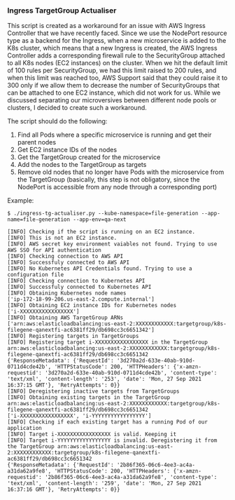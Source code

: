### Ingress TargetGroup Actualiser

This script is created as a workaround for an issue with AWS Ingress Controller that we have recently faced.
Since we use the NodePort resource type as a backend for the Ingress, when a new microservice is added to the K8s cluster, which means that a new Ingress is created, the AWS Ingress Controller adds a corresponding firewall rule to the SecurityGroup attached to all K8s nodes (EC2 instances) on the cluster.
When we hit the default limit of 100 rules per SecurityGroup, we had this limit raised to 200 rules, and when this limit was reached too, AWS Support said that they could raise it to 300 only if we allow them to decrease the number of SecurityGroups that can be attached to one EC2 instance, which did not work for us.
While we discussed separating our microversives between different node pools or clusters, I decided to create such a workaround.

The script should do the following:

1. Find all Pods where a specific microservice is running and get their parent nodes
2. Get EC2 instance IDs of the nodes
3. Get the TargetGroup created for the microservice
4. Add the nodes to the TargetGroup as targets
5. Remove old nodes that no longer have Pods with the microservice from the TargetGroup (basically, this step is not obligatory, since the NodePort is accessible from any node through a corresponding port)

Example:

```
$ ./ingress-tg-actualiser.py --kube-namespace=file-generation --app-name=file-generation --app-env=qa-next

[INFO] Checking if the script is running on an EC2 instance.
[INFO] This is not an EC2 instance.
[INFO] AWS secret key environment vaiables not found. Trying to use AWS SSO for API authentication
[INFO] Checking connection to AWS API
[INFO] Successfuly connected to AWS API
[INFO] No Kubernetes API Credentials found. Trying to use a configuration file
[INFO] Checking connection to Kubernetes API
[INFO] Successfuly connected to Kubernetes API
[INFO] Obtaining Kubernetes node names
['ip-172-18-99-206.us-east-2.compute.internal']
[INFO] Obtaining EC2 instance IDs for Kubernetes nodes
['i-XXXXXXXXXXXXXXXXX']
[INFO] Obtaining AWS TargetGroup ARNs
['arn:aws:elasticloadbalancing:us-east-2:XXXXXXXXXXXX:targetgroup/k8s-filegene-qanextfi-ac6381ff29/db698cc3c6651342']
[INFO] Registering targets in TargetGroups
[INFO] Registering target i-XXXXXXXXXXXXXXXXX in the TargetGroup arn:aws:elasticloadbalancing:us-east-2:XXXXXXXXXXXX:targetgroup/k8s-filegene-qanextfi-ac6381ff29/db698cc3c6651342
{'ResponseMetadata': {'RequestId': '3d270a2d-633e-40ab-910d-0711d4cde42b', 'HTTPStatusCode': 200, 'HTTPHeaders': {'x-amzn-requestid': '3d270a2d-633e-40ab-910d-0711d4cde42b', 'content-type': 'text/xml', 'content-length': '253', 'date': 'Mon, 27 Sep 2021 16:37:15 GMT'}, 'RetryAttempts': 0}}
[INFO] Deregistering inactive targets from TargetGroups
[INFO] Obtaining existing targets in the TargetGroup arn:aws:elasticloadbalancing:us-east-2:XXXXXXXXXXXX:targetgroup/k8s-filegene-qanextfi-ac6381ff29/db698cc3c6651342
['i-XXXXXXXXXXXXXXXXX', 'i-YYYYYYYYYYYYYYYYY']
[INFO] Checking if each existing target has a running Pod of our application
[INFO] Target i-XXXXXXXXXXXXXXXXX is valid. Keeping it
[INFO] Target i-YYYYYYYYYYYYYYYYY is invalid. Deregistering it from the TargetGroup arn:aws:elasticloadbalancing:us-east-2:XXXXXXXXXXXX:targetgroup/k8s-filegene-qanextfi-ac6381ff29/db698cc3c6651342
{'ResponseMetadata': {'RequestId': '2b86f365-06c6-4ee3-ac4a-a31da62a9fe8', 'HTTPStatusCode': 200, 'HTTPHeaders': {'x-amzn-requestid': '2b86f365-06c6-4ee3-ac4a-a31da62a9fe8', 'content-type': 'text/xml', 'content-length': '259', 'date': 'Mon, 27 Sep 2021 16:37:16 GMT'}, 'RetryAttempts': 0}}
```
